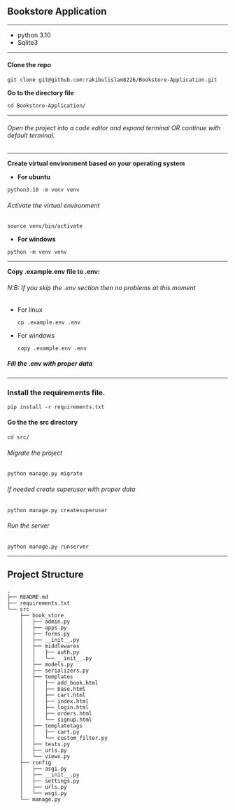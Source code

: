 ## Bookstore Application

---
* python 3.10
* Sqlite3

---
#### Clone the repo
```
git clone git@github.com:rakibulislam8226/Bookstore-Application.git
```
**Go to the directory file**
```
cd Bookstore-Application/
```
---
###### Open the project into a code editor and expand terminal OR continue with default terminal. ######
---
**Create virtual environment based on your operating system**
 * **For ubuntu**
 ```shell
python3.10 -m venv venv
  ```

  ###### Activate the virtual environment
 ```shell
source venv/bin/activate
  ```
 * **For windows**
 ```shell
python -m venv venv
  ```

---
**Copy .example.env file to .env:**
###### N:B: If you skip the .env section then no problems at this moment

  * For linux
    ```shell
    cp .example.env .env
    ```
  * For windows
    ```shell
    copy .example.env .env
    ```

##### Fill the .env with proper data
---
### Install the requirements file.
```
pip install -r requirements.txt
```
#### Go the the src directory
```
cd src/
```

  ###### Migrate the project
 ```shell
python manage.py migrate
  ```
  ###### If needed create superuser with proper data
  ```shell
  python manage.py createsuperuser
  ```
  ###### Run the server
 ```shell
python manage.py runserver
  ```
---

## Project Structure
```
.
├── README.md
├── requirements.txt
└── src
    ├── book_store
    │   ├── admin.py
    │   ├── apps.py
    │   ├── forms.py
    │   ├── __init__.py
    │   ├── middlewares
    │   │   ├── auth.py
    │   │   └── __init__.py
    │   ├── models.py
    │   ├── serializers.py
    │   ├── templates
    │   │   ├── add_book.html
    │   │   ├── base.html
    │   │   ├── cart.html
    │   │   ├── index.html
    │   │   ├── login.html
    │   │   ├── orders.html
    │   │   └── signup.html
    │   ├── templatetags
    │   │   ├── cart.py
    │   │   └── custom_filter.py
    │   ├── tests.py
    │   ├── urls.py
    │   └── views.py
    ├── config
    │   ├── asgi.py
    │   ├── __init__.py
    │   ├── settings.py
    │   ├── urls.py
    │   └── wsgi.py
    └── manage.py

```